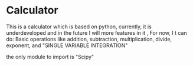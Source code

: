 # Calculator
This is a calculator which is based on python, currently, it is underdeveloped and in the future I will more features in it , For now, I t can do:
Basic operations like addition, subtraction, multiplication, divide, exponent, and "SINGLE VARIABLE INTEGRATION"

the only module to import is "Scipy"
